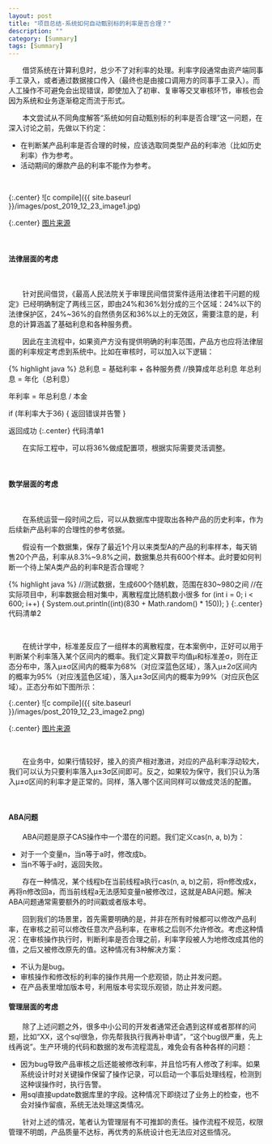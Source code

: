 ```yaml
---
layout: post
title: "项目总结-系统如何自动甄别标的利率是否合理？"
description: ""
category: [Summary]
tags: [Summary]
---
```

<link rel="stylesheet" href="{{ site.baseurl }}/css/pygments.css">

&#160; &#160; &#160; &#160;借贷系统在计算利息时，总少不了对利率的处理。利率字段通常由资产端同事手工录入，或者通过数据接口传入（最终也是由接口调用方的同事手工录入）。而人工操作不可避免会出现错误，即使加入了初审、复审等交叉审核环节，审核也会因为系统和业务逐渐稳定而流于形式。

&#160; &#160; &#160; &#160;本文尝试从不同角度解答“系统如何自动甄别标的利率是否合理”这一问题，在深入讨论之前，先做以下约定：

* 在判断某产品利率是否合理的时候，应该选取同类型产品的利率池（比如历史利率）作为参考。
* 活动期间的爆款产品的利率不能作为参考。

<br>

{:.center}
![c compile]({{ site.baseurl }}/images/post_2019_12_23_image1.jpg)

{:.center}
[图片来源](http://www.wiseworkplace.com.au/_blog/WISE_Blog/post/reasonableperson/)

<br>

#### 法律层面的考虑

<br>

&#160; &#160; &#160; &#160;针对民间借贷，《最高人民法院关于审理民间借贷案件适用法律若干问题的规定》已经明确制定了两线三区，即由24%和36%划分成的三个区域：24%以下的法律保护区，24%~36%的自然债务区和36%以上的无效区，需要注意的是，利息的计算涵盖了基础利息和各种服务费。

&#160; &#160; &#160; &#160;因此在主流程中，如果资产方没有提供明确的利率范围，产品方也应将法律层面的利率规定考虑到系统中。比如在审核时，可以加入以下逻辑：

{% highlight java %}
总利息 = 基础利率 + 各种服务费
//换算成年总利息
年总利息 = 年化（总利息）

年利率 = 年总利息 / 本金

if (年利率大于36) {
    返回错误并告警
}

返回成功
{:.center}
代码清单1

&#160; &#160; &#160; &#160;在实际工程中，可以将36%做成配置项，根据实际需要灵活调整。

<!-- more -->

<br>

#### 数学层面的考虑 

<br>

&#160; &#160; &#160; &#160;在系统运营一段时间之后，可以从数据库中提取出各种产品的历史利率，作为后续新产品利率的合理性的参考依据。

&#160; &#160; &#160; &#160;假设有一个数据集，保存了最近1个月以来类型A的产品的利率样本，每天销售20个产品，利率从8.3%~9.8%之间，数据集总共有600个样本。此时要如何判断一个待上架A类产品的利率R是否合理呢？

{% highlight java %}
//测试数据，生成600个随机数，范围在830~980之间
//在实际项目中，利率数据会相对集中，离散程度比随机数小很多
for (int i = 0; i < 600; i++) {
    System.out.println((int)(830 + Math.random() * 150));
}
{:.center}
代码清单2

<br>

&#160; &#160; &#160; &#160;在统计学中，标准差反应了一组样本的离散程度，在本案例中，正好可以用于判断某个利率落入某个区间内的概率。我们定义算数平均值μ和标准差σ，则在正态分布中，落入μ±σ区间内的概率为68%（对应深蓝色区域），落入μ±2σ区间内的概率为95%（对应浅蓝色区域），落入μ±3σ区间内的概率为99%（对应灰色区域）。正态分布如下图所示：

{:.center}
![c compile]({{ site.baseurl }}/images/post_2019_12_23_image2.png)

{:.center}
[图片来源](https://zh.wikipedia.org/wiki/File:Standard_deviation_diagram.svg)

<br>

&#160; &#160; &#160; &#160;在业务中，如果行情较好，接入的资产相对激进，对应的产品利率浮动较大，我们可以认为只要利率落入μ±3σ区间即可。反之，如果较为保守，我们只认为落入μ±σ区间的利率才是正常的。同样，落入哪个区间同样可以做成灵活的配置。

<br>

#### ABA问题

&#160; &#160; &#160; &#160;ABA问题是原子CAS操作中一个潜在的问题。我们定义cas(n, a, b)为：

* 对于一个变量n，当n等于a时，修改成b。
* 当n不等于a时，返回失败。

&#160; &#160; &#160; &#160;存在一种情况，某个线程b在当前线程a执行cas(n, a, b)之前，将n修改成x，再将n修改回a，而当前线程a无法感知变量n被修改过，这就是ABA问题。解决ABA问题通常需要额外的时间戳或者版本号。

&#160; &#160; &#160; &#160;回到我们的场景里，首先需要明确的是，并非在所有时候都可以修改产品利率，在审核之前可以修改任意次产品利率，在审核之后则不允许修改。考虑这种情况：在审核操作执行时，判断利率是否合理之前，利率字段被人为地修改成其他的值，之后又被修改原先的值。这种情况有3种解决方案：

* 不认为是bug。
* 审核操作和修改标的利率的操作共用一个悲观锁，防止并发问题。
* 在产品表里增加版本号，利用版本号实现乐观锁，防止并发问题。

#### 管理层面的考虑

&#160; &#160; &#160; &#160;除了上述问题之外，很多中小公司的开发者通常还会遇到这样或者那样的问题，比如“XX，这个sql很急，你先帮我执行我再补申请”，“这个bug很严重，先上线再说”。生产环境的代码和数据的发布流程混乱，难免会有各种各样的问题：

* 因为bug导致产品审核之后还能被修改利率，并且恰巧有人修改了利率。如果系统设计时对关键操作保留了操作记录，可以启动一个事后处理线程，检测到这种误操作时，执行告警。
*  用sql直接update数据库里的字段。这种情况下即绕过了业务上的检查，也不会对操作留痕，系统无法处理这类情况。

&#160; &#160; &#160; &#160;针对上述的情况，笔者认为管理层有不可推卸的责任。操作流程不规范，权限管理不明朗，产品质量不达标，再优秀的系统设计也无法应对这些情况。
